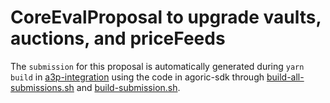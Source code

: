 # CoreEvalProposal to upgrade vaults, auctions, and priceFeeds

The `submission` for this proposal is automatically generated during `yarn build`
in [a3p-integration](../..) using the code in agoric-sdk through
[build-all-submissions.sh](../../scripts/build-all-submissions.sh) and
[build-submission.sh](../../scripts/build-submission.sh).
